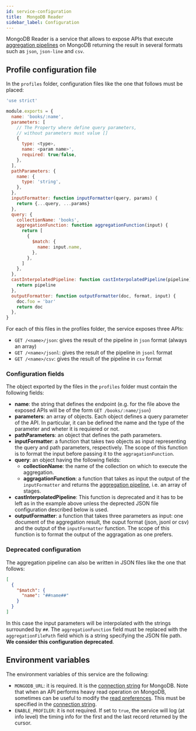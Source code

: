 ```yaml
---
id: service-configuration
title:  MongoDB Reader
sidebar_label: Configuration
---
```

MongoDB Reader is a service that allows to expose APIs that execute [aggregation pipelines](https://docs.mongodb.com/manual/reference/operator/aggregation-pipeline/) on MongoDB returning the result in several formats such as `json`, `json-line` and `csv`.

## Profile configuration file

In the `profiles` folder, configuration files like the one that follows must be placed:

```javascript
'use strict'

module.exports = {
  name: 'books/:name',
  parameters: [
    // The Property where define query parameters,
    // without parameters must value []
    {
      type: <type>,
      name: <param name>',
      required: true/false,
    },
  ],
  pathParameters: {
    name: {
      type: 'string',
    },
  },
  inputFormatter: function inputFormatter(query, params) {
    return {...query, ...params}
  },
  query: {
    collectionName: 'books',
    aggregationFunction: function aggregationFunction(input) {
      return [
        {
          $match: {
            name: input.name,
          },
        },
      ]
    },
  },
  castInterpolatedPipeline: function castInterpolatedPipeline(pipeline) {
    return pipeline
  },
  outputFormatter: function outputFormatter(doc, format, input) {
    doc.foo = 'bar'
    return doc
  },
}
```

For each of this files in the profiles folder, the service exposes three APIs:

* `GET /<name>/json`: gives the result of the pipeline in `json` format (always an array)
* `GET /<name>/jsonl`: gives the result of the pipeline in `jsonl` format
* `GET /<name>/csv`: gives the result of the pipeline in `csv` format

### Configuration fields

The object exported by the files in the `profiles` folder must contain the following fields:

* **name**: the string that defines the endpoint (e.g. for the file above the exposed APIs will be of the form `GET /books/:name/json`)
* **parameters**: an array of objects. Each object defines a query parameter of the API. In particular, it can be defined the name and the type of the parameter and wheter it is requiered or not.
* **pathParameters**: an object that defines the path parameters.
* **inputFormatter**: a function that takes two objects as input representing the query and path parameters, respectively. The scope of this function is to format the input before passing it to the `aggragationFunction`.
* **query**: an object having the following fields:
  * **collectionName**: the name of the collection on which to execute the aggregation.
  * **aggragationFunction**: a function that takes as input the output of the `inputFormatter` and returns the [aggregation pipeline](https://docs.mongodb.com/manual/core/aggregation-pipeline/), i.e. an array of stages.
* **castInterpolatedPipeline**: This function is deprecated and it has to be left as in the example above unless the deprected JSON file configuration described below is used.
* **outputFormatter**: a function that takes three parameters as input: one document of the aggregation result, the ouput format (json, jsonl or csv) and the output of the `inputFormatter` function. The scope of this function is to format the output of the aggragation as one prefers.

### Deprecated configuration

The aggregation pipeline can also be written in JSON files like the one that follows:

```JSON
[
  {
    "$match": {
      "name": "##name##"
    }
  }
]
```

In this case the input parameters will be interpolated with the strings surrounded by `##`. The `aggregationFunction` field must be replaced with the `aggregationFilePath` field which is a string specifying the JSON file path.  
**We consider this configuration deprecated**.

## Environment variables

The environment variables of this service are the following:

* `MONGODB_URL`: it is required. It is the [connection string](https://docs.mongodb.com/manual/reference/connection-string/) for MongoDB. Note that when an API performs heavy read operation on MongoDB, sometimes can be useful to modify the [read preferences](https://docs.mongodb.com/manual/core/read-preference/). This must be specified in the [connection string](https://docs.mongodb.com/manual/reference/connection-string/#read-preference-options).
* `ENABLE_PROFILER`: it is not required. If set to `true`, the service will log (at info level) the timing info for the first and the last record returned by the cursor.
